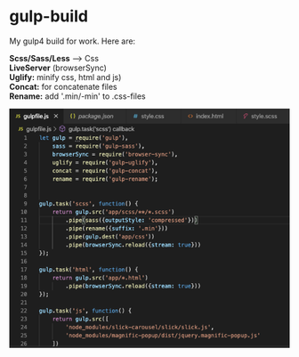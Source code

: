 # gulp-build
My gulp4 build for work. Here are:  

**Scss/Sass/Less** —> Css  
**LiveServer** (browserSync)  
**Uglify:** minify css, html and js)  
**Concat:** for concatenate files  
**Rename:** add '.min/-min' to .css-files  
  
  ![Иллюстрация к проекту](https://github.com/komradsql/gulp-build/blob/master/gulp4-pic.png)
